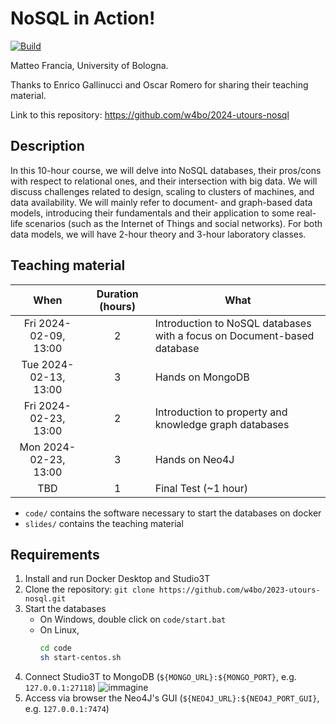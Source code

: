 # NoSQL in Action!

[![Build](https://github.com/w4bo/2024-utours-nosql/actions/workflows/build.yml/badge.svg)](https://github.com/w4bo/2024-utours-nosql/actions/workflows/build.yml)

Matteo Francia, University of Bologna.

Thanks to Enrico Gallinucci and Oscar Romero for sharing their teaching material.

Link to this repository: https://github.com/w4bo/2024-utours-nosql

## Description

In this 10-hour course, we will delve into NoSQL databases, their pros/cons with respect to relational ones, and their intersection with big data.
We will discuss challenges related to design, scaling to clusters of machines, and data availability.
We will mainly refer to document- and graph-based data models, introducing their fundamentals and their application to some real-life scenarios (such as the Internet of Things and social networks).
For both data models, we will have 2-hour theory and 3-hour laboratory classes.

## Teaching material

|          When           | Duration (hours) | What                                                                    |
|:-----------------------:|:----------------:|-------------------------------------------------------------------------|
| Fri 2024-02-09, 13:00   |         2        | Introduction to NoSQL databases with a focus on Document-based database |
| Tue 2024-02-13, 13:00   |         3        | Hands on MongoDB                                                        |
| Fri 2024-02-23, 13:00   |         2        | Introduction to property and knowledge graph databases                  |
| Mon 2024-02-23, 13:00   |         3        | Hands on Neo4J                                                          |
| TBD   |         1        | Final Test (~1 hour)                                                                      |

- `code/` contains the software necessary to start the databases on docker
- `slides/` contains the teaching material

## Requirements

1. Install and run Docker Desktop and Studio3T
1. Clone the repository: `git clone https://github.com/w4bo/2023-utours-nosql.git`
1. Start the databases
    - On Windows, double click on `code/start.bat`
    - On Linux,
      ```sh
      cd code
      sh start-centos.sh
      ``` 
1. Connect Studio3T to MongoDB (`${MONGO_URL}:${MONGO_PORT}`, e.g. `127.0.0.1:27118`)
   ![immagine](https://user-images.githubusercontent.com/18005592/224693910-36e7fbd3-aac7-4888-8872-a3ef2f12bda1.png)
1. Access via browser the Neo4J's GUI (`${NEO4J_URL}:${NEO4J_PORT_GUI}`, e.g. `127.0.0.1:7474`)
